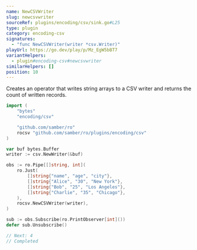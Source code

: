 ```yaml
---
name: NewCSVWriter
slug: newcsvwriter
sourceRef: plugins/encoding/csv/sink.go#L25
type: plugin
category: encoding-csv
signatures:
  - "func NewCSVWriter(writer *csv.Writer)"
playUrl: https://go.dev/play/p/Mz_EgW5bBT7
variantHelpers:
  - plugin#encoding-csv#newcsvwriter
similarHelpers: []
position: 10
---
```


Creates an operator that writes string arrays to a CSV writer and returns the count of written records.

```go
import (
    "bytes"
    "encoding/csv"

    "github.com/samber/ro"
    rocsv "github.com/samber/ro/plugins/encoding/csv"
)

var buf bytes.Buffer
writer := csv.NewWriter(&buf)

obs := ro.Pipe[[]string, int](
    ro.Just(
        []string{"name", "age", "city"},
        []string{"Alice", "30", "New York"},
        []string{"Bob", "25", "Los Angeles"},
        []string{"Charlie", "35", "Chicago"},
    ),
    rocsv.NewCSVWriter(writer),
)

sub := obs.Subscribe(ro.PrintObserver[int]())
defer sub.Unsubscribe()

// Next: 4
// Completed
```